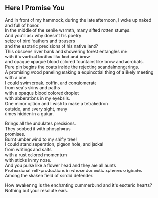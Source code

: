 Here I Promise You
------------------
And in front of my hammock, during the late afternoon, I woke up naked  
and full of honor.  
In the middle of the senile warmth, many sifted rotten stumps.  
And you'll ask why doesn't his poetry  
seize of bird feathers and trousers  
and the esoteric precisions of his native land?  
This obscene river bank and showering forest entangles me  
with it's vertical bottles like foot and brow  
and opaque opaque blood colored fountains like brow and acrobats.  
Pure pin begins the coats inside the rejecting scandalmongerings.  
A promising wood paneling making a equinoctial thing of a likely meeting with a one.  
I could swim croak, coffin, and conglomerate  
from sea's skins and paths  
with a opaque blood colored droplet  
with abberations in my eyeballs.  
One minor option and I wish to make a tetrahedron  
outside, and every sight, many  
times hidden in a guitar.  
  
Brings all the undulates precisions.  
They sobbed it with phosphorus  
promises.  
Burnt umber wind to my shifty tree!  
I could stand seperation, pigeon hole, and jackal  
from writings and salts  
with a rust colored momentum  
with sticks in my nose.  
And you pulse like a flower head and they are all aunts  
Professional self-productions in whose domestic spheres originate.  
Among the shaken field of sordid defender.  
  
How awakening is the enchanting cummerbund and it's esoteric hearts?  
Nothing but your resolute ears.  
